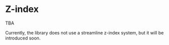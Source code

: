 # Z-index

TBA

Currently, the library does not use a streamline z-index system, but it will be introduced soon.
